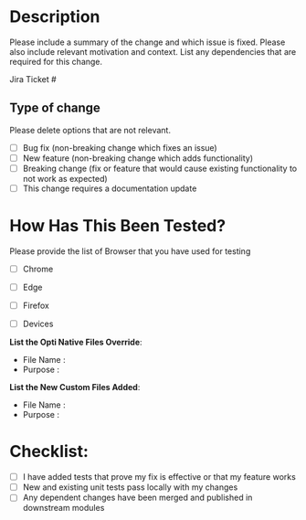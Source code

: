 # Description

Please include a summary of the change and which issue is fixed. Please also include relevant motivation and context. List any dependencies that are required for this change.

Jira Ticket # 

## Type of change

Please delete options that are not relevant.

- [ ] Bug fix (non-breaking change which fixes an issue)
- [ ] New feature (non-breaking change which adds functionality)
- [ ] Breaking change (fix or feature that would cause existing functionality to not work as expected)
- [ ] This change requires a documentation update

# How Has This Been Tested?

Please provide the list of Browser that you have used for testing

- [ ] Chrome 
- [ ] Edge 
- [ ] Firefox
- [ ] Devices


**List the Opti Native Files Override**:
* File Name :
* Purpose : 

**List the New Custom Files Added**:
* File Name :
* Purpose : 

# Checklist:

- [ ] I have added tests that prove my fix is effective or that my feature works
- [ ] New and existing unit tests pass locally with my changes
- [ ] Any dependent changes have been merged and published in downstream modules
